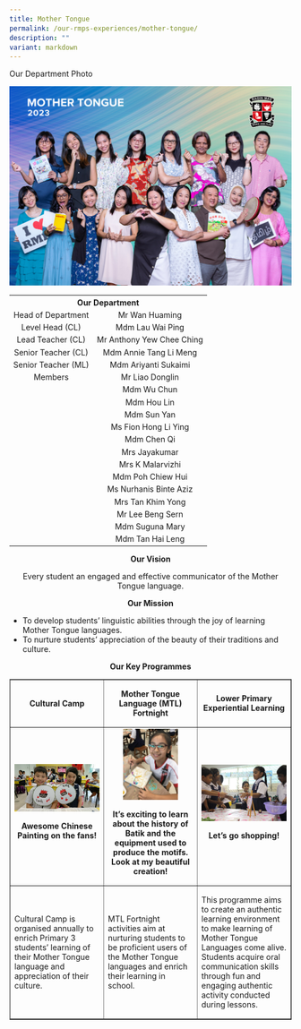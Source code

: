 ```yaml
---
title: Mother Tongue
permalink: /our-rmps-experiences/mother-tongue/
description: ""
variant: markdown
---
```

<p>Our Department Photo</p>
<img src="/images/Dept%202023/mothertongue.jpg">
<table>
<tbody>
<tr>
<th style="text-align: center;" colspan="2">Our&nbsp;Department</th>
</tr>
	<tr>
<td style="text-align: center;">Head of Department</td>
<td style="text-align: center;">Mr Wan Huaming</td>
</tr>
<tr>
<td style="text-align: center;">Level Head (CL)</td>
<td style="text-align: center;">Mdm Lau Wai Ping</td>
</tr>
<tr>
<td style="text-align: center;">Lead Teacher (CL)</td>
<td style="text-align: center;">Mr Anthony Yew Chee Ching</td>
</tr>
<tr>
<td style="text-align: center;">Senior Teacher (CL)</td>
<td style="text-align: center;">Mdm Annie Tang Li Meng</td>
</tr>
<tr>
<td style="text-align: center;">Senior Teacher (ML)</td>
<td style="text-align: center;">Mdm Ariyanti Sukaimi</td>
</tr>
<tr>
<td style="text-align: center;">Members</td>
<td style="text-align: center;">Mr Liao Donglin</td>
</tr>
<tr>
<td style="text-align: center;">&nbsp;</td>
<td style="text-align: center;">Mdm Wu Chun</td>
</tr>
<tr>
<td style="text-align: center;">&nbsp;</td>
<td style="text-align: center;">Mdm Hou Lin</td>
</tr>
<tr>
<td style="text-align: center;">&nbsp;</td>
<td style="text-align: center;">Mdm Sun Yan</td>
</tr>
<tr>
<td style="text-align: center;">&nbsp;</td>
<td style="text-align: center;">Ms Fion Hong Li Ying</td>
</tr>
<tr>
<td style="text-align: center;">&nbsp;</td>
<td style="text-align: center;">Mdm Chen Qi</td>
</tr>
<tr>
<td style="text-align: center;">&nbsp;</td>
<td style="text-align: center;">Mrs Jayakumar</td>
</tr>
<tr>
<td style="text-align: center;">&nbsp;</td>
<td style="text-align: center;">Mrs K Malarvizhi</td>
</tr>
<tr>
<td style="text-align: center;">&nbsp;</td>
<td style="text-align: center;">Mdm Poh Chiew Hui</td>
</tr>
<tr>
<td style="text-align: center;">&nbsp;</td>
<td style="text-align: center;">Ms Nurhanis Binte Aziz</td>
</tr>
<tr>
<td style="text-align: center;">&nbsp;</td>
<td style="text-align: center;">Mrs Tan Khim Yong</td>
</tr>
<tr>
<td style="text-align: center;">&nbsp;</td>
<td style="text-align: center;">Mr Lee Beng Sern</td>
</tr>
<tr>
<td style="text-align: center;">&nbsp;</td>
<td style="text-align: center;">Mdm Suguna Mary</td>
</tr>
	<tr>
<td style="text-align: center;">&nbsp;</td>
<td style="text-align: center;">Mdm Tan Hai Leng</td>
</tr>
</tbody>
</table>
<p style="text-align: center;"><strong>Our Vision</strong></p>
<p style="text-align: center;">Every student an engaged and effective communicator of the Mother Tongue language.</p>
<p style="text-align: center;"><strong>Our Mission</strong></p>
<ul>
<li>To develop students’ linguistic abilities through the joy of learning Mother Tongue languages.</li>
<li>To nurture students’ appreciation of the beauty of their traditions and culture.</li>
</ul>
<p style="text-align: center;"><strong>Our Key Programmes</strong></p>
<table style="border-collapse: collapse; width: 100%;" border="1">
<tbody>
<tr>
<td style="width: 33.3333%; text-align: center;">
<p><strong>Cultural Camp</strong></p>
</td>
<td style="width: 33.3333%; text-align: center;">
<p><strong>Mother Tongue Language (MTL) Fortnight</strong></p>
</td>
<td style="width: 33.3333%; text-align: center;">
<p><strong>Lower Primary Experiential Learning</strong></p>
</td>
</tr>
<tr>
<td style="width: 33.3333%; text-align: center;">
<img src="/images/mt1.jpg">
<p><strong>Awesome Chinese Painting on the fans!</strong></p>
</td>
<td style="width: 33.3333%; text-align: center;">
<img style="width: 65%;" src="/images/mt2.jpg">
<p><strong>It’s exciting to learn about the history of Batik and the equipment used to produce the motifs. Look at my beautiful creation!</strong></p>
</td>
<td style="width: 33.3333%; text-align: center;">
<img src="/images/mt3.png">
<p><strong>Let’s go shopping!</strong></p>
</td>
</tr>
<tr>
<td style="width: 33.3333%;">
<p>Cultural Camp is organised annually to enrich Primary 3 students’ learning of their Mother Tongue language and appreciation of their culture.</p>
</td>
<td style="width: 33.3333%;">
<p>MTL Fortnight activities aim at nurturing students to be proficient users of the Mother Tongue languages and enrich their learning in school.&nbsp;</p>
</td>
<td style="width: 33.3333%;">
<p>This programme aims to create an authentic learning environment to make learning of Mother Tongue Languages come alive. Students acquire oral communication skills through fun and engaging authentic activity conducted during lessons.&nbsp;</p>
</td>
</tr>
</tbody>
</table>
